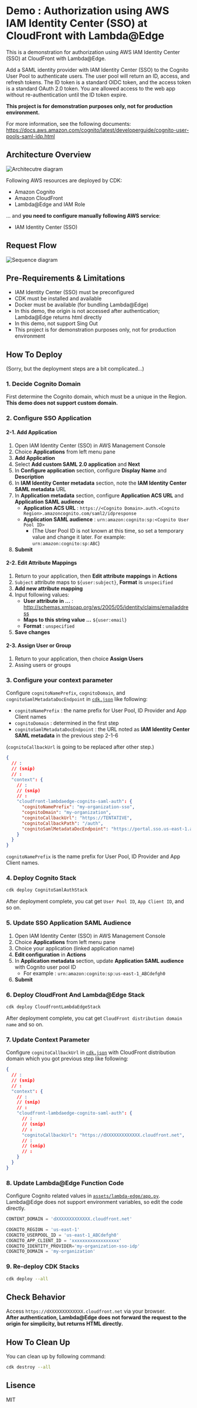 # Demo : Authorization using AWS IAM Identity Center (SSO) at CloudFront with Lambda@Edge

This is a demonstration for authorization using AWS IAM Identity Center (SSO) at CloudFront with Lambda@Edge.

Add a SAML identity provider with IAM Identity Center (SSO) to the Cognito User Pool to authenticate users. The user pool will return an ID, access, and refresh tokens. The ID token is a standard OIDC token, and the access token is a standard OAuth 2.0 token. You are allowed access to the web app without re-authentication until the ID token expire.

**This project is for demonstration purposes only, not for production environment.**

For more information, see the following documents: https://docs.aws.amazon.com/cognito/latest/developerguide/cognito-user-pools-saml-idp.html

## Architecture Overview

![Architecutre diagram](doc/architecture.svg)

Following AWS resources are deployed by CDK:

* Amazon Cognito
* Amazon CloudFront
* Lambda@Edge and IAM Role

... and **you need to configure manually following AWS service**:

* IAM Identity Center (SSO)

## Request Flow

![Sequence diagram](doc/sequence.svg)

## Pre-Requirements & Limitations

* IAM Identity Center (SSO) must be preconfigured
* CDK must be installed and available
* Docker must be available (for bundling Lambda@Edge)
* In this demo, the origin is not accessed after authentication; Lambda@Edge returns html directly
* In this demo, not support Sing Out
* This project is for demonstration purposes only, not for production environment

## How To Deploy

(Sorry, but the deployment steps are a bit complicated...)

### 1. Decide Cognito Domain

First determine the Cognito domain, which must be a unique in the Region. **This demo does not support custom domain.**

### 2. Configure SSO Application

#### 2-1. Add Application

1. Open IAM Identity Center (SSO) in AWS Management Console
1. Choice **Applications** from left menu pane
1. **Add Application**
1. Select **Add custom SAML 2.0 application** and **Next**
1. In **Configure application** section, configure **Display Name** and **Description**
1. In **IAM Identity Center metadata** section, note the **IAM Identity Center SAML metadata** URL
1. In **Application metadata** section, configure **Application ACS URL** and **Application SAML audience**
    * **Application ACS URL** : `https://<Cognito Domain>.auth.<Cognito Region>.amazoncognito.com/saml2/idpresponse`
    * **Application SAML audience** : `urn:amazon:cognito:sp:<Cognito User Pool ID>`
        * (The User Pool ID is not known at this time, so set a temporary value and change it later. For example: `urn:amazon:cognito:sp:ABC`)
1. **Submit**

#### 2-2. Edit Attribute Mappings

1. Return to your application, then **Edit attribute mappings** in **Actions**
1. `Subject` attribute maps to `${user:subject}`, **Format** is `unspecified`
1. **Add new attribute mapping**
1. Input following values:
    * **User attribute in ...** : http://schemas.xmlsoap.org/ws/2005/05/identity/claims/emailaddress
    * **Maps to this string value ...** `${user:email}`
    * **Format** : `unspecified`
1. **Save changes**

#### 2-3. Assign User or Group

1. Return to your application, then choice **Assign Users**
2. Assing users or groups

### 3. Configure your context parameter

Configure `cognitoNamePrefix`, `cognitoDomain`, and `cognitoSamlMetadataDocEndpoint` in [`cdk.json`](cdk.json) like following:

* `cognitoNamePrefix` : the name prefix for User Pool, ID Provider and App Client names
* `cognitoDomain` : determined in the first step
* `cognitoSamlMetadataDocEndpoint` : the URL noted as **IAM Identity Center SAML metadata** in the previous step 2-1-6

(`cognitoCallbackUrl` is going to be replaced after other step.)

```json
{
  // :
  // (snip)
  // :
  "context": {
    // :
    // (snip)
    // :
    "cloudfront-lambdaedge-cognito-saml-auth": {
      "cognitoNamePrefix": "my-organization-sso",
      "cognitoDmain": "my-organization",
      "cognitoCallbackUrl": "https://TENTATIVE",
      "cognitoCallbackPath": "/auth",
      "cognitoSamlMetadataDocEndpoint": "https://portal.sso.us-east-1.amazonaws.com/saml/metadata/xxxxxxxxxx"
    }
  }
}
```

`cognitoNamePrefix` is the name prefix for User Pool, ID Provider and App Client names.

### 4. Deploy Cognito Stack

```bash
cdk deploy CognitoSamlAuthStack
```

After deployment complete, you cat get `User Pool ID`, `App Client ID`, and so on.

### 5. Update SSO Application SAML Audience

1. Open IAM Identity Center (SSO) in AWS Management Console
1. Choice **Applications** from left menu pane
1. Choice your application (linked application name)
1. **Edit configuration** in **Actions**
1. In **Application metadata** section, update **Application SAML audience** with Cognito user pool ID
    * For example : `urn:amazon:cognito:sp:us-east-1_ABCdefgh0`
1. **Submit**

### 6. Deploy CloudFront And Lambda@Edge Stack

```bash
cdk deploy CloudfrontLambdaEdgeStack
```

After deployment complete, you cat get `CloudFront distribution domain name` and so on.

### 7. Update Context Parameter

Configure `cognitoCallbackUrl` in [`cdk.json`](cdk.json) with CloudFront distribution domain which you got previous step like following:

```json
{
  // :
  // (snip)
  // :
  "context": {
    // :
    // (snip)
    // :
    "cloudfront-lambdaedge-cognito-saml-auth": {
      // :
      // (snip)
      // :
      "cognitoCallbackUrl": "https://dXXXXXXXXXXXXX.cloudfront.net",
      // :
      // (snip)
      // :
    }
  }
}
```

### 8. Update Lambda@Edge Function Code

Configure Cognito related values in [`assets/lambda-edge/app.py`](assets/lambda-edge/app.py). Lambda@Edge does not support environment variables, so edit the code directly.

```python
CONTENT_DOMAIN = 'dXXXXXXXXXXXXX.cloudfront.net'

COGNITO_REGION = 'us-east-1'
COGNITO_USERPOOL_ID = 'us-east-1_ABCdefgh0'
COGNITO_APP_CLIENT_ID = 'xxxxxxxxxxxxxxxxxx'
COGNITO_IDENTITY_PROVIDER='my-organization-sso-idp'
COGNITO_DOMAIN = 'my-organization'
```

### 9. Re-deploy CDK Stacks

```bash
cdk deploy --all
```

## Check Behavior

Access `https://dXXXXXXXXXXXXX.cloudfront.net` via your browser.  
**After authentication, Lambda@Edge does not forward the request to the origin for simplicity, but returns HTML directly.**

## How To Clean Up

You can clean up by following command:

```bash
cdk destroy --all
```

## Lisence

MIT
